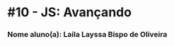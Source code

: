 # #10 - JS: Avançando

### Nome aluno(a): Laila Layssa Bispo de Oliveira

[comment]: <> (Coloque aqui o nome completo)